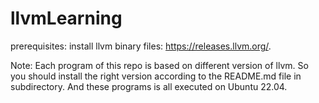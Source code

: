 # llvmLearning

prerequisites: install llvm binary files: https://releases.llvm.org/.

Note: Each program of this repo is based on different version of llvm. So you should install the right version according to the README.md file in subdirectory. And these programs is all executed on Ubuntu 22.04.
